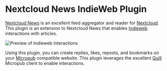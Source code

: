 # Nextcloud News IndieWeb Plugin

[Nextcloud News](http://github.com/nextcloud/news) is an excellent feed
aggregator and reader for [Nextcloud](http://www.nextcloud.com). This plugin is
an extension to Nextcloud News that enables [Indieweb](http://indieweb.org)
interactions with articles.

![Preview of Indieweb interactions](http://share.cleverdevil.io/6g5YfXtB5P.png)

Using this plugin, you can create replies, likes, reposts, and bookmarks on your
[Micropub](https://micropub.net) compatible website. This plugin leverages the
excellent [Quill](http://quill.p3k.io) Micropub client to enable interactions.
